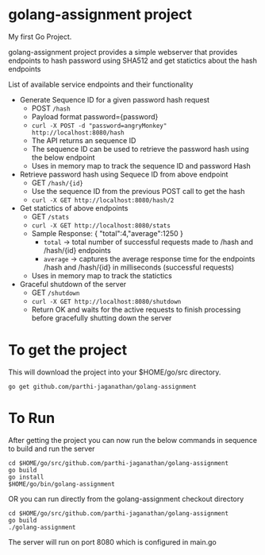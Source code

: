 # golang-assignment project

My first Go Project.

golang-assignment project provides a simple webserver that provides endpoints to hash password using SHA512 and get statictics about the hash endpoints

List of available service endpoints and their functionality

* Generate Sequence ID for a given password hash request
    - POST `/hash`
    - Payload format password={password}
    - ```curl -X POST -d "password=angryMonkey" http://localhost:8080/hash```
    - The API returns an sequence ID
    - The sequence ID can be used to retrieve the password hash using the below endpoint
    - Uses in memory map to track the sequence ID and password Hash
* Retrieve password hash using Sequece ID from above endpoint
    - GET `/hash/{id}`
    - Use the sequence ID from the previous POST call to get the hash
    - ```curl -X GET http://localhost:8080/hash/2```
* Get statictics of above endpoints
    - GET `/stats`
    - ```curl -X GET http://localhost:8080/stats```
    - Sample Response: { "total":4,"average":1250 }
        - `total` -> total number of successful requests made to /hash and /hash/{id} endpoints
        - `average` -> captures the average response time for the endpoints /hash and /hash/{id} in milliseconds (successful requests)
    - Uses in memory map to track the statictics
* Graceful shutdown of the server
    - GET `/shutdown`
    - ```curl -X GET http://localhost:8080/shutdown```
    - Return OK and waits for the active requests to finish processing before gracefully shutting down the server

# To get the project

This will download the project into your $HOME/go/src directory.

```
go get github.com/parthi-jaganathan/golang-assignment
```

# To Run

After getting the project you can now run the below commands in sequence to build and run the server

```
cd $HOME/go/src/github.com/parthi-jaganathan/golang-assignment
go build
go install
$HOME/go/bin/golang-assignment

```

OR you can run directly from the golang-assignment checkout directory

```
cd $HOME/go/src/github.com/parthi-jaganathan/golang-assignment
go build
./golang-assignment
```

The server will run on port 8080 which is configured in main.go

